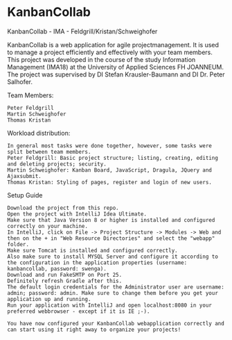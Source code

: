 # KanbanCollab
KanbanCollab - IMA - Feldgrill/Kristan/Schweighofer

KanbanCollab is a web application for agile projectmanagement. It is used to manage a project efficiently and effectively with your team members.
This project was developed in the course of the study Information Management (IMA18) at the University of Applied Sciences FH JOANNEUM.
The project was supervised by DI Stefan Krausler-Baumann and DI Dr. Peter Salhofer.

Team Members:

    Peter Feldgrill
    Martin Schweighofer
    Thomas Kristan

Workload distribution:
    
    In general most tasks were done together, however, some tasks were split between team members.
    Peter Feldgrill: Basic project structure; listing, creating, editing and deleting projects; security.
    Martin Schweighofer: Kanban Board, JavaScript, Dragula, JQuery and Ajaxsubmit.
    Thomas Kristan: Styling of pages, register and login of new users.

Setup Guide

    Download the project from this repo.
    Open the project with IntelliJ Idea Ultimate.
    Make sure that Java Version 8 or higher is installed and configured correctly on your machine.
    In IntelliJ, click on File -> Project Structure -> Modules -> Web and then on the + in "Web Resource Directories" and select the "webapp" folder.
    Make sure Tomcat is installed and configured correctly. 
    Also make sure to install MYSQL Server and configure it according to the configuration in the application properties (username: kanbancollab, password: swenga).
    Download and run FakeSMTP on Port 25.
    Definitely refresh Gradle after this.
    The default login credentials for the Administrator user are username: admin; password: admin. Make sure to change them before you get your application up and running.
    Run your application with IntelliJ and open localhost:8080 in your preferred webbrowser - except if it is IE ;-).
    
    You have now configured your KanbanCollab webapplication correctly and can start using it right away to organize your projects!
